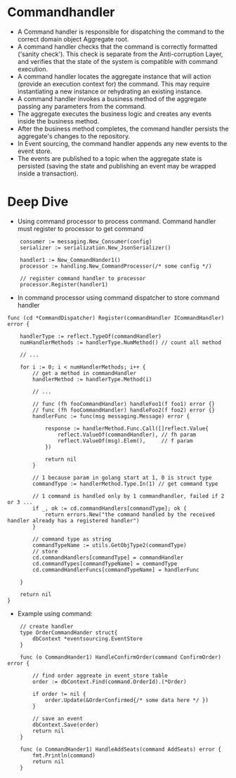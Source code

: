 # Commandhandler 
- A Command handler is responsible for dispatching the command to the correct domain object Aggregate root.
- A command handler checks that the command is correctly formatted ('sanity check'). This check is separate from the Anti-corruption Layer, and verifies that the state of the system is compatible with command execution.
- A command handler locates the aggregate instance that will action (provide an execution context for) the command. This may require instantiating a new instance or rehydrating an existing instance.
- A command handler invokes a business method of the aggregate passing any parameters from the command.
- The aggregate executes the business logic and creates any events inside the business method.
- After the business method completes, the command handler persists the aggregate's changes to the repository.
- In Event sourcing, the command handler appends any new events to the event store.
- The events are published to a topic when the aggregate state is persisted (saving the state and publishing an event may be wrapped inside a transaction).


# Deep Dive

- Using command processor to process command. Command handler must register to processor to get command

```golang
	consumer := messaging.New_Consumer(config)
	serializer := serialization.New_JsonSerializer()

	handler1 := New_CommandHander1()
	processor := handling.New_CommandProcessor(/* some config */)

    // register command handler to processor
	processor.Register(handler1)
```

- In command processor using command dispatcher to store command handler

```golang
func (cd *CommandDispatcher) Register(commandHandler ICommandHandler) error {

	handlerType := reflect.TypeOf(commandHandler)
	numHandlerMethods := handlerType.NumMethod() // count all method

    // ...

	for i := 0; i < numHandlerMethods; i++ {
		// get a method in commandHandler
		handlerMethod := handlerType.Method(i)

        // ...

		// func (fh fooCommandHandler) handleFoo1(f foo1) error {}
		// func (fh fooCommandHandler) handleFoo2(f foo2) error {}
		handlerFunc := func(msg messaging.Message) error {

			response := handlerMethod.Func.Call([]reflect.Value{
				reflect.ValueOf(commandHandler), // fh param
				reflect.ValueOf(msg).Elem(),     // f param
			})

			return nil
		}

		// 1 because param in golang start at 1, 0 is struct type
		commandType := handlerMethod.Type.In(1) // get command type

		// 1 command is handled only by 1 commandhandler, failed if 2 or 3 ...
		if _, ok := cd.commandHandlers[commandType]; ok {
			return errors.New("the command handled by the received handler already has a registered handler")
		}

		// command type as string
		commandTypeName := utils.GetObjType2(commandType)
		// store
		cd.commandHandlers[commandType] = commandHandler
		cd.commandTypes[commandTypeName] = commandType
		cd.commandHandlerFuncs[commandTypeName] = handlerFunc

	}

	return nil
}

``` 

- Example using command:
```golang
    // create handler 
    type OrderCommandHander struct{
        dbContext *eventsourcing.EventStore
    }
    
    func (o CommandHander1) HandleConfirmOrder(command ConfirmOrder) error {

        // find order aggreate in event_store table
        order := dbContext.Find(command.OrderId).(*Order)

        if order != nil {
            order.Update(&OrderConfirmed{/* some data here */ })
        }

        // save an event
	    dbContext.Save(order)
	    return nil
    }

    func (o CommandHander1) HandleAddSeats(command AddSeats) error {
	    fmt.Println(command)
	    return nil
    }

```

